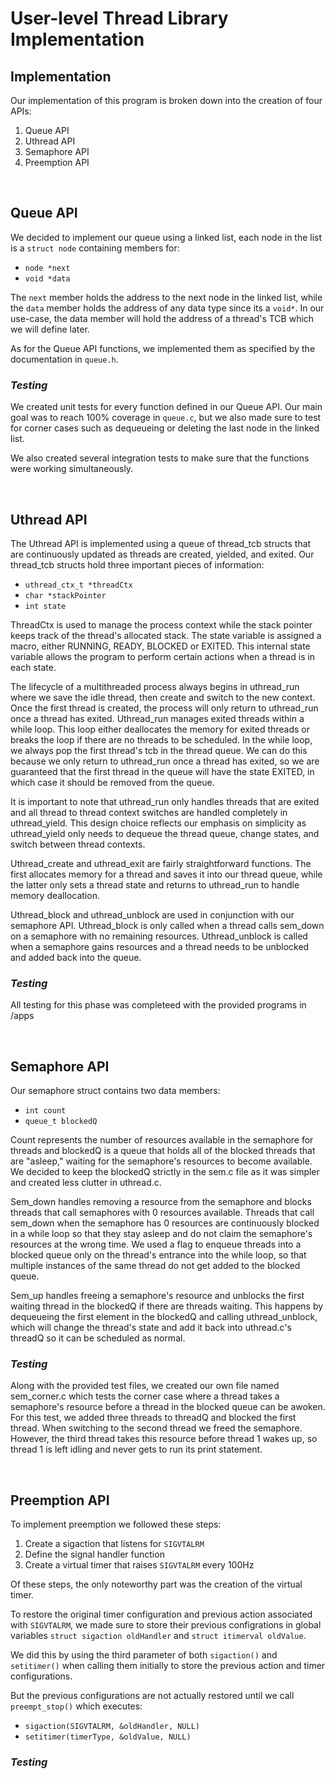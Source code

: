 # **User-level Thread Library Implementation**

## **Implementation**
Our implementation of this program is broken down into the creation of four APIs:

1. Queue API
2. Uthread API
3. Semaphore API
4. Preemption API

<br>

## **Queue API**
We decided to implement our queue using a linked list, each node in the list is a `struct node` containing members for:

* `node *next`
* `void *data`

The `next` member holds the address to the next node in the linked list, while the `data` member holds the address of any data type since its a `void*`. In our use-case, the data member will hold the address of a thread's TCB which we will define later.

As for the Queue API functions, we implemented them as specified by the documentation in `queue.h`.

### *Testing*
We created unit tests for every function defined in our Queue API. Our main goal was to reach 100% coverage in `queue.c`, but we also made sure to test for corner cases such as dequeueing or deleting the last node in the linked list.

We also created several integration tests to make sure that the functions were working simultaneously.

<br>

## **Uthread API**

The Uthread API is implemented using a queue of thread_tcb structs that are 
continuously updated as threads are created, yielded, and exited. Our 
thread_tcb structs hold three important pieces of information:

* `uthread_ctx_t *threadCtx`
* `char *stackPointer`
* `int state`

ThreadCtx is used to manage the process context while the stack pointer keeps
track of the thread's allocated stack. The state variable is assigned a macro,
either RUNNING, READY, BLOCKED or EXITED. This internal state variable allows
the program to perform certain actions when a thread is in each state.

The lifecycle of a multithreaded process always begins in uthread_run where we
save the idle thread, then create and switch to the new context. Once the first
thread is created, the process will only return to uthread_run once a thread 
has exited. Uthread_run manages exited threads within a while loop. This loop
either deallocates the memory for exited threads or breaks the loop if there
are no threads to be scheduled. In the while loop, we always pop the first
thread's tcb in the thread queue. We can do this because we only return to
uthread_run once a thread has exited, so we are guaranteed that the first
thread in the queue will have the state EXITED, in which case it should be
removed from the queue.

It is important to note that uthread_run only handles threads that are exited
and all thread to thread context switches are handled completely in 
uthread_yield. This design choice reflects our emphasis on simplicity as 
uthread_yield only needs to dequeue the thread queue, change states, and switch
between thread contexts.

Uthread_create and uthread_exit are fairly straightforward functions. The first
allocates memory for a thread and saves it into our thread queue, while the 
latter only sets a thread state and returns to uthread_run to handle memory
deallocation.

Uthread_block and uthread_unblock are used in conjunction with our semaphore 
API. Uthread_block is only called when a thread calls sem_down on a semaphore 
with no remaining resources. Uthread_unblock is called when a semaphore gains 
resources and a thread needs to be unblocked and added back into the queue.


### *Testing*
All testing for this phase was completeed with the provided programs in /apps


<br>


## **Semaphore API**
Our semaphore struct contains two data members:

* `int count`
* `queue_t blockedQ`

Count represents the number of resources available in the semaphore for threads
and blockedQ is a queue that holds all of the blocked threads that are 
"asleep," waiting for the semaphore's resources to become available. We decided
to keep the blockedQ strictly in the sem.c file as it was simpler and created 
less clutter in uthread.c. 

Sem_down handles removing a resource from the semaphore and blocks threads that
call semaphores with 0 resources available. Threads that call sem_down when the
semaphore has 0 resources are continuously blocked in a while loop so that they
stay asleep and do not claim the semaphore's resources at the wrong time. We 
used a flag to enqueue threads into a blocked queue only on the thread's 
entrance into the while loop, so that multiple instances of the same thread do
not get added to the blocked queue.

Sem_up handles freeing a semaphore's resource and unblocks the first
waiting thread in the blockedQ if there are threads waiting. This happens by 
dequeueing the first element in the blockedQ and calling uthread_unblock, which 
will change the thread's state and add it back into uthread.c's threadQ so it 
can be scheduled as normal. 

### *Testing*
Along with the provided test files, we created our own file named sem_corner.c 
which tests the corner case where a thread takes a semaphore's resource before
a thread in the blocked queue can be awoken. For this test, we added three 
threads to threadQ and blocked the first thread. When switching to the second 
thread we freed the semaphore. However, the third thread takes this resource 
before thread 1 wakes up, so thread 1 is left idling and never gets to run its 
print statement.


<br>


## **Preemption API**
To implement preemption we followed these steps:

1. Create a sigaction that listens for `SIGVTALRM`
2. Define the signal handler function
3. Create a virtual timer that raises `SIGVTALRM` every 100Hz

Of these steps, the only noteworthy part was the creation of the virtual timer. 

To restore the original timer configuration and previous action associated with `SIGVTALRM`, we made sure to store their previous configrations in global variables `struct sigaction oldHandler` and `struct itimerval oldValue`.

 We did this by using the third parameter of both `sigaction()` and `setitimer()` when calling them initially to store the previous action and timer configurations. 

But the previous configurations are not actually restored until we call `preempt_stop()` which executes:

* `sigaction(SIGVTALRM, &oldHandler, NULL)`
* `setitimer(timerType, &oldValue, NULL)`


### *Testing*


<br>
